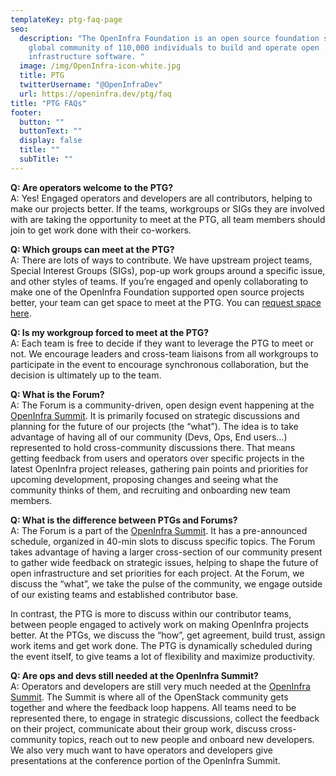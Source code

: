 ```yaml
---
templateKey: ptg-faq-page
seo:
  description: "The OpenInfra Foundation is an open source foundation supporting a
    global community of 110,000 individuals to build and operate open
    infrastructure software. "
  image: /img/OpenInfra-icon-white.jpg
  title: PTG
  twitterUsername: "@OpenInfraDev"
  url: https://openinfra.dev/ptg/faq
title: "PTG FAQs"
footer:
  button: ""
  buttonText: ""
  display: false
  title: ""
  subTitle: ""
---
```


**Q: Are operators welcome to the PTG?**<br>
A: Yes! Engaged operators and developers are all contributors, helping to make our projects better. If the teams, workgroups or SIGs they are involved with are taking the opportunity to meet at the PTG, all team members should join to get work done with their co-workers.
 

**Q: Which groups can meet at the PTG?**<br>
A: There are lots of ways to contribute. We have upstream project teams, Special Interest Groups (SIGs), pop-up work groups around a specific issue, and other styles of teams. If you’re engaged and openly collaborating to make one of the OpenInfra Foundation supported open source projects better, your team can get space to meet at the PTG. You can [request space here](https://openinfrafoundation.formstack.com/forms/oct2022_ptg_team_signup). 
 

**Q: Is my workgroup forced to meet at the PTG?**<br>
A: Each team is free to decide if they want to leverage the PTG to meet or not. We encourage leaders and cross-team liaisons from all workgroups to participate in the event to encourage synchronous collaboration, but the decision is ultimately up to the team.

**Q: What is the Forum?**<br>
A: The Forum is a community-driven, open design event happening at the [OpenInfra Summit](https://www.openinfra.dev/summit/). It is primarily focused on strategic discussions and planning for the future of our projects (the “what”). The idea is to take advantage of having all of our community (Devs, Ops, End users…) represented to hold cross-community discussions there. That means getting feedback from users and operators over specific projects in the latest OpenInfra project releases, gathering pain points and priorities for upcoming development, proposing changes and seeing what the community thinks of them, and recruiting and onboarding new team members.

**Q: What is the difference between PTGs and Forums?**<br>
A: The Forum is a part of the [OpenInfra Summit](https://www.openinfra.dev/summit/). It has a pre-announced schedule, organized in 40-min slots to discuss specific topics. The Forum takes advantage of having a larger cross-section of our community present to gather wide feedback on strategic issues, helping to shape the future of open infrastructure and set priorities for each project. At the Forum, we discuss the “what”, we take the pulse of the community, we engage outside of our existing teams and established contributor base.

In contrast, the PTG is more to discuss within our contributor teams, between people engaged to actively work on making OpenInfra projects better. At the PTGs, we discuss the “how”, get agreement, build trust, assign work items and get work done. The PTG is dynamically scheduled during the event itself, to give teams a lot of flexibility and maximize productivity.
 

**Q: Are ops and devs still needed at the OpenInfra Summit?**<br>
A: Operators and developers are still very much needed at the [OpenInfra Summit](https://www.openinfra.dev/summit/). The Summit is where all of the OpenStack community gets together and where the feedback loop happens. All teams need to be represented there, to engage in strategic discussions, collect the feedback on their project, communicate about their group work, discuss cross-community topics, reach out to new people and onboard new developers. We also very much want to have operators and developers give presentations at the conference portion of the OpenInfra Summit.